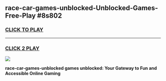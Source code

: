
## race-car-games-unblocked-Unblocked-Games-Free-Play #8s802
<h3>
<a href="https://us.freeplayer.one?title=race-car-games-unblocked&ref=9M">CLICK TO PLAY</a></h3>
<hr>

<h3>
<a href="https://us.freeplayer.one?title=race-car-games-unblocked&ref=9M">CLICK 2 PLAY</a>
  
</h3>

<a href="https://us.freeplayer.one?title=race-car-games-unblocked&ref=9M"><img src="https://clearcache.store/games.png"></a>


**race-car-games-unblocked games unblocked: Your Gateway to Fun and Accessible Online Gaming**
